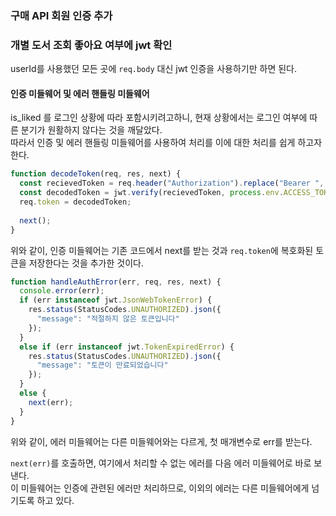 ### 구매 API 회원 인증 추가
### 개별 도서 조회 좋아요 여부에 jwt 확인
userId를 사용했던 모든 곳에 `req.body` 대신 jwt 인증을 사용하기만 하면 된다.  

#### 인증 미들웨어 및 에러 핸들링 미들웨어
is_liked 를 로그인 상황에 따라 포함시키려고하니, 현재 상황에서는 로그인 여부에 따른 분기가 원활하지 않다는 것을 깨달았다.  
따라서 인증 및 에러 핸들링 미들웨어를 사용하여 처리를 이에 대한 처리를 쉽게 하고자 한다.  

```js
function decodeToken(req, res, next) {
  const recievedToken = req.header("Authorization").replace("Bearer ", "");
  const decodedToken = jwt.verify(recievedToken, process.env.ACCESS_TOKEN_KEY);
  req.token = decodedToken;
  
  next();
}
```
위와 같이, 인증 미들웨어는 기존 코드에서 next를 받는 것과 `req.token`에 복호화된 토큰을 저장한다는 것을 추가한 것이다.  

```js
function handleAuthError(err, req, res, next) {
  console.error(err);
  if (err instanceof jwt.JsonWebTokenError) {
    res.status(StatusCodes.UNAUTHORIZED).json({
      "message": "적절하지 않은 토큰입니다"
    });
  }
  else if (err instanceof jwt.TokenExpiredError) {
    res.status(StatusCodes.UNAUTHORIZED).json({
      "message": "토큰이 만료되었습니다"
    });
  }
  else {
    next(err);
  }
}
```
위와 같이, 에러 미들웨어는 다른 미들웨어와는 다르게, 첫 매개변수로 err를 받는다.  

`next(err)`를 호출하면, 여기에서 처리할 수 없는 에러를 다음 에러 미들웨어로 바로 보낸다.  
이 미들웨어는 인증에 관련된 에러만 처리하므로, 이외의 에러는 다른 미들웨어에게 넘기도록 하고 있다.  
